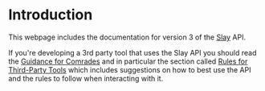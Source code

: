 # Introduction

This webpage includes the documentation for version 3 of the [Slay](https://slay.com) API.

If you're developing a 3rd party tool that uses the Slay API you should read
the [Guidance for Comrades](https://slay.fandom.com/wiki/Guidance_for_Comrades) and in particular the section
called [Rules for Third-Party Tools](https://slay.fandom.com/wiki/Guidance_for_Comrades#Rules_for_Third-Party_Tools)
which includes suggestions on how to best use the API and the rules to follow when interacting with it.
